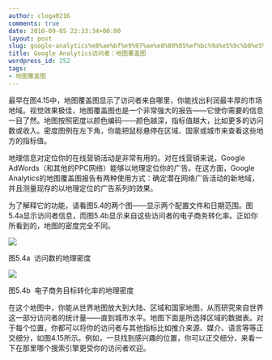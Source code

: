 ```yaml
---
author: cloga0216
comments: true
date: 2010-09-05 22:33:34+00:00
layout: post
slug: google-analytics%e8%ae%bf%e9%97%ae%e8%80%85%ef%bc%9a%e5%9c%b0%e5%9b%be%e8%a6%86%e7%9b%96%e5%9b%be
title: Google Analytics访问者：地图覆盖图
wordpress_id: 252
tags:
- 地图覆盖图
---
```


最早在图4.15中，地图覆盖图显示了访问者来自哪里，你能找出利润最丰厚的市场地域。视觉效果极佳，地图覆盖图也是一个非常强大的报告——它使你需要的信息一目了然。地图按照密度以颜色编码——颜色越深，指标值越大，比如更多的访问数或收入。密度图例在左下角，你能把鼠标悬停在区域、国家或城市来查看这些地方的指标值。


地理信息对定位你的在线营销活动是非常有用的。对在线营销来说，Google AdWords（和其他的PPC网络）能够以地理定位你的广告。在这方面，Google Analytics的地图覆盖图报告有两种使用方式：确定潜在网络广告活动的新地域，并且测量现存的以地理定位的广告系列的效果。

为了解释它的功能，请看图5.4的两个图——显示两个配置文件和日期范围。图5.4a显示访问者信息，而图5.4b显示来自这些访问者的电子商务转化率。正如你所看到的，地图的密度完全不同。


[![](http://www.cloga.info/wp-content/uploads/2010/09/5-4a.png)](http://www.cloga.info/wp-content/uploads/2010/09/5-4a.png)




图5.4a  访问数的地理密度




[![](http://www.cloga.info/wp-content/uploads/2010/09/5-4b.png)](http://www.cloga.info/wp-content/uploads/2010/09/5-4b.png)




图5.4b  电子商务目标转化率的地理密度


在这个地图中，你能从世界地图放大到大陆、区域和国家地图，从而研究来自世界这一部分访问者的统计量——直到城市水平。地图下面是所选择区域的数据表。对于每个位置，你都可以将你的访问者与其他指标比如推介来源、媒介、语言等等正交细分，如图4.15所示。例如，一旦找到感兴趣的位置，你可以正交细分，来看一下在那里哪个搜索引擎更受你的访问者欢迎。
